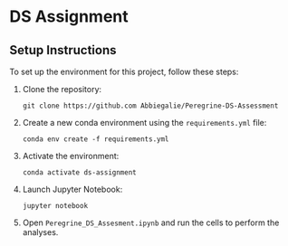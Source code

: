 # DS Assignment

## Setup Instructions

To set up the environment for this project, follow these steps:

1. Clone the repository:
   ```
   git clone https://github.com Abbiegalie/Peregrine-DS-Assessment
   ```

2. Create a new conda environment using the `requirements.yml` file:
   ```
   conda env create -f requirements.yml
   ```

3. Activate the environment:
   ```
   conda activate ds-assignment
   ```

4. Launch Jupyter Notebook:
   ```
   jupyter notebook
   ```

5. Open `Peregrine_DS_Assesment.ipynb` and run the cells to perform the analyses.
